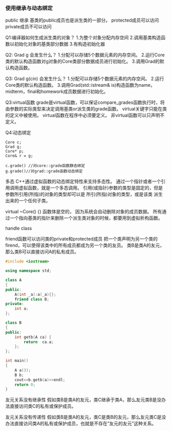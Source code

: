 ### 使用继承与动态绑定

public 继承
基类的public成员也是派生类的一部分。
protected成员可以访问
private成员不可以访问


Q1:编译器如何生成派生类的对象？
1.为整个对象分配内存空间
2.调用基类构造函数以初始化对象的基类部分数据
3.有构造初始化器

Q2: Grad g 会发生什么？
1.分配可以存储5个数据元素的内存空间。
2.运行Core类的默认构造函数对g对象的Core类部分数据成员进行初始化。
3.调用Grad的默认构造函数。

Q3: Grad g(cin) 会发生什么？
1.分配可以存储5个数据元素的内存空间。
2.运行Core类的默认构造函数。
3.调用Grad(std::istream& is)构造函数为name，midterm，final和homework成员数据进行初始化。


Q3:virtual函数
grade是virtual函数，可以保证compare_grades函数执行时，将由参数的实际类型来决定调用基类or派生类的grade函数。
virtual关键字只能在类的定义中被使用。
virtual函数在程序中必须要定义。
非virtual函数可以只声明不定义。


Q4:动态绑定
```
Core c;
Grad g;
Core* p;
Core& r = g;

c.grade() //对core::grade函数静态绑定
g.grade()//对grad::grade函数动态绑定
```
多态
C++通过虚拟函数的动态绑定特性来支持多态性。
通过一个指针或者一个引用调用虚拟函数，就是一个多态调用。
引用(或指针)参数的类型是固定的，但是参数所引用(所指)的对象的类型却可以是 所引(所指)对象的类型，或是该类
派生出来的一个任何子类。

virtual ~Core() {}
函数体是空的， 因为系统会自动删除对象的成员数据。
所有通过一个指向基类的指针来删除一个派生类对象的时候，都要用到虚拟析构函数。


handle class


friend函数可以访问类的private和protected成员
把一个类声明为另一个类的firend，可以使得该类中的所有成员都成为另一个类的友员。
类B是类A的友元，那么类B可以直接访问A的私有成员。
```cpp
#include <iostream>

using namespace std;

class A
{
public:
    A(int _a):a(_a){};
    friend class B;
private:
    int a;
};

class B
{
public:
    int getb(A ca) {
        return  ca.a; 
    };
};

int main() 
{
    A a(3);
    B b;
    cout<<b.getb(a)<<endl;
    return 0;
}
```
友元关系没有继承性 假如类B是类A的友元，类C继承于类A，那么友元类B是没办法直接访问类C的私有或保护成员。

友元关系没有传递性 假如类B是类A的友元，类C是类B的友元，那么友元类C是没办法直接访问类A的私有或保护成员，也就是不存在“友元的友元”这种关系。